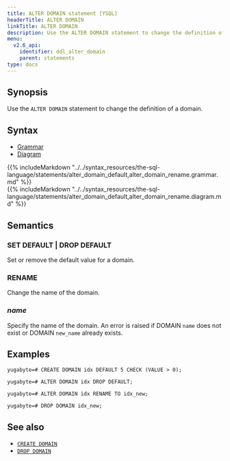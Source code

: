 ```yaml
---
title: ALTER DOMAIN statement [YSQL]
headerTitle: ALTER DOMAIN
linkTitle: ALTER DOMAIN
description: Use the ALTER DOMAIN statement to change the definition of a domain.
menu:
  v2.6_api:
    identifier: ddl_alter_domain
    parent: statements
type: docs
---
```


## Synopsis

Use the `ALTER DOMAIN` statement to change the definition of a domain.

## Syntax

<ul class="nav nav-tabs nav-tabs-yb">
  <li >
    <a href="#grammar" class="nav-link active" id="grammar-tab" data-toggle="tab" role="tab" aria-controls="grammar" aria-selected="true">
      <i class="fa-solid fa-file-lines" aria-hidden="true"></i>
      Grammar
    </a>
  </li>
  <li>
    <a href="#diagram" class="nav-link" id="diagram-tab" data-toggle="tab" role="tab" aria-controls="diagram" aria-selected="false">
      <i class="fa-solid fa-diagram-project" aria-hidden="true"></i>
      Diagram
    </a>
  </li>
</ul>

<div class="tab-content">
  <div id="grammar" class="tab-pane fade show active" role="tabpanel" aria-labelledby="grammar-tab">
  {{% includeMarkdown "../../syntax_resources/the-sql-language/statements/alter_domain_default,alter_domain_rename.grammar.md" %}}
  </div>
  <div id="diagram" class="tab-pane fade" role="tabpanel" aria-labelledby="diagram-tab">
  {{% includeMarkdown "../../syntax_resources/the-sql-language/statements/alter_domain_default,alter_domain_rename.diagram.md" %}}
  </div>
</div>

## Semantics

### SET DEFAULT | DROP DEFAULT

Set or remove the default value for a domain.

### RENAME

Change the name of the domain.

### *name*

Specify the name of the domain. An error is raised if DOMAIN `name` does not exist or DOMAIN `new_name` already exists.

## Examples

```plpgsql
yugabyte=# CREATE DOMAIN idx DEFAULT 5 CHECK (VALUE > 0);
```

```plpgsql
yugabyte=# ALTER DOMAIN idx DROP DEFAULT;
```

```plpgsql
yugabyte=# ALTER DOMAIN idx RENAME TO idx_new;
```

```plpgsql
yugabyte=# DROP DOMAIN idx_new;
```

## See also

- [`CREATE DOMAIN`](../ddl_create_domain)
- [`DROP DOMAIN`](../ddl_drop_domain)
